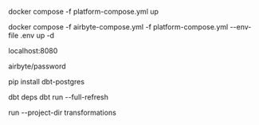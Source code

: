 docker compose -f platform-compose.yml up

docker compose -f airbyte-compose.yml -f platform-compose.yml  --env-file .env up -d

localhost:8080

airbyte/password

pip install dbt-postgres

dbt deps
dbt run --full-refresh

run --project-dir transformations